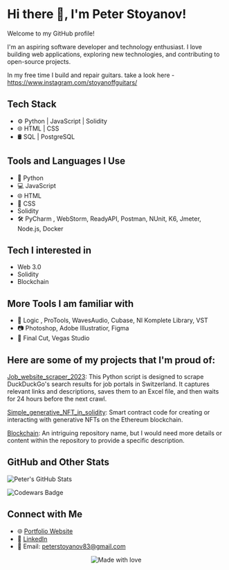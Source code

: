 # Hi there 👋,  I'm Peter Stoyanov! 

Welcome to my GitHub profile!

I'm an aspiring software developer and technology enthusiast. I love building web applications, exploring new technologies, and contributing to open-source projects.


In my free time I build and repair guitars. take a look here - https://www.instagram.com/stoyanoffguitars/


## Tech Stack

- ⚙️ Python | JavaScript | Solidity
- 🌐 HTML | CSS 
- 🛢️ SQL | PostgreSQL

## Tools and Languages I Use

- 🐍 Python
- 💻 JavaScript
- 🌐 HTML
- 🎨 CSS
- Solidity
- 🛠️ PyCharm , WebStorm, ReadyAPI, Postman, NUnit, K6, Jmeter, Node.js, Docker


## Tech I interested in 
- Web 3.0
- Solidity
- Blockchain
  
  

## More Tools I am familiar with  
- 🎵 Logic , ProTools, WavesAudio, Cubase, NI Komplete Library, VST
- 📷 Photoshop, Adobe Illustratior, Figma
- 🎥 Final Cut, Vegas Studio 

## Here are some of my projects that I'm proud of:

[Job_website_scraper_2023](https://github.com/PeterStoyanov83/Job_scraper_2023): This Python script is designed to scrape DuckDuckGo's search results for job portals in Switzerland. It captures relevant links and descriptions, saves them to an Excel file, and then waits for 24 hours before the next crawl.

[Simple_generative_NFT_in_solidity](https://github.com/PeterStoyanov83/Simple_generative_NFT_in_solidity): Smart contract code for creating or interacting with generative NFTs on the Ethereum blockchain. 


[Blockchain](https://github.com/PeterStoyanov83/Blockchain): An intriguing repository name, but I would need more details or content within the repository to provide a specific description.

## GitHub and Other Stats

![Peter's GitHub Stats](https://github-readme-stats.vercel.app/api?username=PeterStoyanov83&show_icons=true&theme=dark)

![Codewars Badge](https://www.codewars.com/users/PeterStoyanov83/badges/large)
## Connect with Me

- 🌐 [Portfolio Website](https://peterstoyanov83.github.io/portfolio/)
- 💼 [LinkedIn](https://www.linkedin.com/in/pstoyanov/)
- 📧 Email: peterstoyanov83@gmail.com



<p align="center">
  <img src="https://img.shields.io/badge/Made%20with-%E2%9D%A4%EF%B8%8F-blue?style=for-the-badge" alt="Made with love">
</p>
